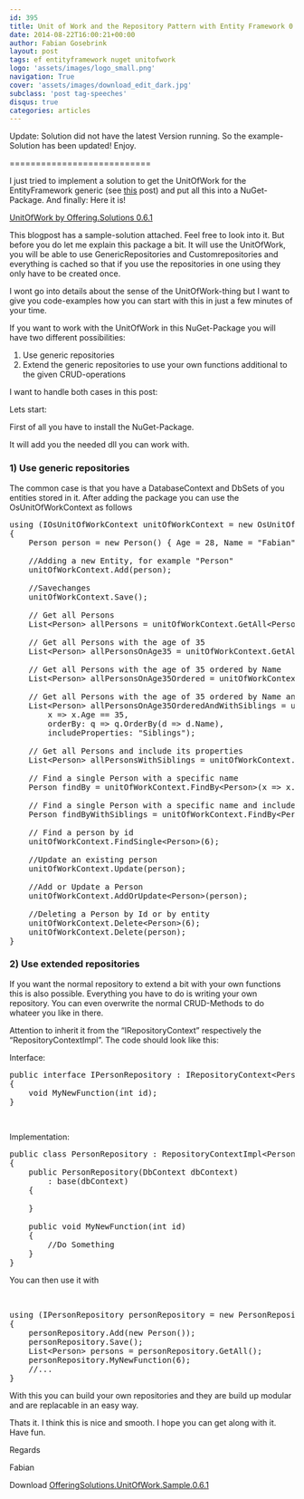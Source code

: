 ```yaml
---
id: 395
title: Unit of Work and the Repository Pattern with Entity Framework 0.6.1
date: 2014-08-22T16:00:21+00:00
author: Fabian Gosebrink
layout: post
tags: ef entityframework nuget unitofwork 
logo: 'assets/images/logo_small.png'
navigation: True
cover: 'assets/images/download_edit_dark.jpg'
subclass: 'post tag-speeches'
disqus: true
categories: articles
---
```


Update: Solution did not have the latest Version running. So the example-Solution has been updated! Enjoy.

===========================

I just tried to implement a solution to get the UnitOfWork for the EntityFramework generic (see [this](http://offering.solutions/2014/07/01/asp-net-mvc-architecture-part-iii-generic-repositories-and-unitofwork/ "ASP.NET MVC Architecture (Part III): Generic Repositories and UnitOfWork") post) and put all this into a NuGet-Package. And finally: Here it is!

[UnitOfWork by Offering.Solutions 0.6.1](https://www.nuget.org/packages/OfferingSolutions.UnitOfWork.Structure/0.6.1)

This blogpost has a sample-solution attached. Feel free to look into it. But before you do let me explain this package a bit. It will use the UnitOfWork, you will be able to use GenericRepositories and Customrepositories and everything is cached so that if you use the repositories in one using they only have to be created once.

I wont go into details about the sense of the UnitOfWork-thing but I want to give you code-examples how you can start with this in just a few minutes of your time.

If you want to work with the UnitOfWork in this NuGet-Package you will have two different possibilities:

  1. Use generic repositories
  2. Extend the generic repositories to use your own functions additional to the given CRUD-operations

I want to handle both cases in this post:

Lets start:

First of all you have to install the NuGet-Package.

It will add you the needed dll you can work with.

### 1) Use generic repositories

The common case is that you have a DatabaseContext and DbSets of you entities stored in it. After adding the package you can use the OsUnitOfWorkContext as follows

<pre class="lang:c# decode:true ">using (IOsUnitOfWorkContext unitOfWorkContext = new OsUnitOfWorkContext(DatabaseContext))
{
	Person person = new Person() { Age = 28, Name = "Fabian" };

	//Adding a new Entity, for example "Person"
	unitOfWorkContext.Add(person);

	//Savechanges
	unitOfWorkContext.Save();

	// Get all Persons
	List&lt;Person&gt; allPersons = unitOfWorkContext.GetAll&lt;Person&gt;();

	// Get all Persons with the age of 35
	List&lt;Person&gt; allPersonsOnAge35 = unitOfWorkContext.GetAll&lt;Person&gt;(x =&gt; x.Age == 35);

	// Get all Persons with the age of 35 ordered by Name
	List&lt;Person&gt; allPersonsOnAge35Ordered = unitOfWorkContext.GetAll&lt;Person&gt;(x =&gt; x.Age == 35, orderBy: q =&gt; q.OrderBy(d =&gt; d.Name));

	// Get all Persons with the age of 35 ordered by Name and include its properties
	List&lt;Person&gt; allPersonsOnAge35OrderedAndWithSiblings = unitOfWorkContext.GetAll&lt;Person&gt;(
		x =&gt; x.Age == 35,
		orderBy: q =&gt; q.OrderBy(d =&gt; d.Name),
		includeProperties: "Siblings");

	// Get all Persons and include its properties
	List&lt;Person&gt; allPersonsWithSiblings = unitOfWorkContext.GetAll&lt;Person&gt;(includeProperties: "Siblings");

	// Find a single Person with a specific name
	Person findBy = unitOfWorkContext.FindBy&lt;Person&gt;(x =&gt; x.Name == "Fabian");

	// Find a single Person with a specific name and include its siblings
	Person findByWithSiblings = unitOfWorkContext.FindBy&lt;Person&gt;(x =&gt; x.Name == "Fabian", includeProperties: "Siblings");

	// Find a person by id 
	unitOfWorkContext.FindSingle&lt;Person&gt;(6);

	//Update an existing person
	unitOfWorkContext.Update(person);

	//Add or Update a Person
	unitOfWorkContext.AddOrUpdate&lt;Person&gt;(person);

	//Deleting a Person by Id or by entity
	unitOfWorkContext.Delete&lt;Person&gt;(6);
	unitOfWorkContext.Delete(person);
}</pre>

### 2) Use extended repositories

If you want the normal repository to extend a bit with your own functions this is also possible. Everything you have to do is writing your own repository. You can even overwrite the normal CRUD-Methods to do whateer you like in there.

Attention to inherit it from the &#8220;IRepositoryContext<YourEntity>&#8221; respectively the &#8220;RepositoryContextImpl<YourEntity>&#8221;. The code should look like this:

Interface:

<pre class="lang:c# decode:true">public interface IPersonRepository : IRepositoryContext&lt;Person&gt;
{
	void MyNewFunction(int id);
}</pre>

&nbsp;

Implementation:

<pre class="lang:c# decode:true">public class PersonRepository : RepositoryContextImpl&lt;Person&gt;, IPersonRepository
{
	public PersonRepository(DbContext dbContext)
		: base(dbContext)
	{

	}

	public void MyNewFunction(int id)
	{
		//Do Something
	}
}</pre>

You can then use it with

&nbsp;

<pre class="lang:c# decode:true ">using (IPersonRepository personRepository = new PersonRepository(new DatabaseContext()))
{
	personRepository.Add(new Person());
	personRepository.Save();
	List&lt;Person&gt; persons = personRepository.GetAll();
	personRepository.MyNewFunction(6);
	//...
}</pre>

With this you can build your own repositories and they are build up modular and are replacable in an easy way.

Thats it. I think this is nice and smooth. I hope you can get along with it. Have fun.

Regards

Fabian

Download [OfferingSolutions.UnitOfWork.Sample.0.6.1](http://offering.solutions/wp-content/uploads/2014/08/OfferingSolutions.UnitOfWork.Sample.0.6.1.zip)
